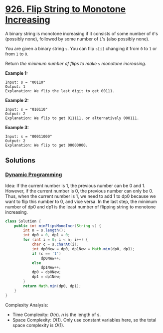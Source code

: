 # [926. Flip String to Monotone Increasing](https://leetcode.com/problems/flip-string-to-monotone-increasing/)

A binary string is monotone increasing if it consists of some number of `0`'s (possibly none), followed by some number of `1`'s (also possibly none).

You are given a binary string `s`. You can flip `s[i]` changing it from `0` to `1` or from `1` to `0`.

Return _the minimum number of flips to make_ `s` _monotone increasing_.

**Example 1:**

```
Input: s = "00110"
Output: 1
Explanation: We flip the last digit to get 00111.
```

**Example 2:**

```
Input: s = "010110"
Output: 2
Explanation: We flip to get 011111, or alternatively 000111.
```

**Example 3:**

```
Input: s = "00011000"
Output: 2
Explanation: We flip to get 00000000.
```

## Solutions
### [Dynamic Programming](FlipStringToMonotoneIncreasing.java)

Idea: If the current number is 1, the previous number can be 0 and 1. However, if the current number is 0, the previous number can only be 0. Thus, when the current number is 1, we need to add 1 to dp0 because we want to flip this number to 0, and vice versa. In the last step, the minimum number of dp0 and dp1 is the least number of flipping string to monotone increasing.

```java
class Solution {
    public int minFlipsMonoIncr(String s) {
        int n = s.length();
        int dp0 = 0, dp1 = 0;
        for (int i = 0; i < n; i++) {
            char c = s.charAt(i);
            int dp0New = dp0, dp1New = Math.min(dp0, dp1);
            if (c == '1')
                dp0New++;
            else
                dp1New++;
            dp0 = dp0New;
            dp1 = dp1New;
        }
        return Math.min(dp0, dp1);
    }
}
```

Complexity Analysis:

- Time Complexity: $O(n)$. $n$ is the length of s.
- Space Complexity: $O(1)$. Only use constant variables here, so the total space complexity is $O(1)$.
